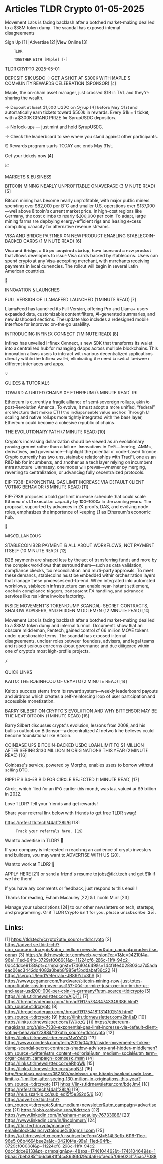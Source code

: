 # Articles TLDR Crypto 01-05-2025

Movement Labs is facing backlash after a botched market-making deal
led to a $38M token dump. The scandal has exposed internal
disagreements ‌ ‌ ‌ ‌ ‌ ‌ ‌ ‌ ‌ ‌ ‌ ‌ ‌ ‌ ‌ ‌ ‌ ‌ ‌ ‌ ‌ ‌ ‌ ‌ ‌ ‌  ‌ ‌ ‌ ‌ ‌ ‌ ‌ ‌ ‌ ‌ ‌ ‌ ‌ ‌ ‌ ‌ ‌ ‌ ‌ ‌ ‌ ‌ ‌ ‌ ‌ ‌ 


 Sign Up [1] |Advertise [2]|View Online [3] 

		TLDR 

		TOGETHER WITH [Maple] [4]

TLDR CRYPTO 2025-05-01

 DEPOSIT $1K USDC → GET A SHOT AT $300K WITH MAPLE'S COMMUNITY
REWARDS CELEBRATION (SPONSOR) [4] 

 Maple, the on-chain asset manager, just crossed $1B in TVL and
they're sharing the wealth.

→ Deposit at least $1,000 USDC on Syrup [4] before May 31st and
automatically earn tickets toward $500k in rewards. Every $1k = 1
ticket, with a $300K GRAND PRIZE for SyrupUSDC depositors.

→ No lock-ups — just mint and hold SyrupUSDC.

→ Check the leaderboard to see where you stand against other
participants.

⏰ Rewards program starts TODAY and ends May 31st.

Get your tickets now [4]

📈 

MARKETS & BUSINESS

 BITCOIN MINING NEARLY UNPROFITABLE ON AVERAGE (3 MINUTE READ) [5] 

 Bitcoin mining has become nearly unprofitable, with major public
miners spending over $82,000 per BTC and smaller U.S. operations over
$137,000—well above Bitcoin's current market price. In high-cost
regions like Germany, the cost climbs to nearly $200,000 per coin. To
adapt, large mining farms are deploying energy-efficient rigs and
leasing excess computing capacity for alternative revenue streams. 

 VISA AND BRIDGE PARTNER ON NEW PRODUCT ENABLING STABLECOIN-BACKED
CARDS (1 MINUTE READ) [6] 

 Visa and Bridge, a Stripe-acquired startup, have launched a new
product that allows developers to issue Visa cards backed by
stablecoins. Users can spend crypto at any Visa-accepting merchant,
with merchants receiving payments in local currencies. The rollout
will begin in several Latin American countries. 

🚀 

INNOVATION & LAUNCHES

 FULL VERSION OF LLAMAFEED LAUNCHED (1 MINUTE READ) [7] 

 LlamaFeed has launched its Full Version, offering Pro and Llama+
users expanded data, customizable content filters, AI-generated
summaries, and new dashboard sections. The update also includes a
redesigned mobile interface for improved on-the-go usability. 

 INTRODUCING INFINEX CONNECT (1 MINUTE READ) [8] 

 Infinex has unveiled Infinex Connect, a new SDK that transforms its
wallet into a centralized hub for managing dApps across multiple
blockchains. This innovation allows users to interact with various
decentralized applications directly within the Infinex wallet,
eliminating the need to switch between different interfaces and apps. 

💡 

GUIDES & TUTORIALS

 TOWARD A UNITED CHAINS OF ETHEREUM (5 MINUTE READ) [9] 

 Ethereum is currently a fragile alliance of semi-sovereign rollups,
akin to post-Revolution America. To evolve, it must adopt a more
unified, “federal” architecture that makes ETH the indispensable
value anchor. Through L1 scaling and native rollups more tightly
integrated with the base layer, Ethereum could become a cohesive
republic of chains. 

 THE EVOLUTIONARY PATH (7 MINUTE READ) [10] 

 Crypto's increasing dollarization should be viewed as an evolutionary
proving ground rather than a failure. Innovations in DeFi—lending,
AMMs, derivatives, and governance—highlight the potential of
code-based finance. Crypto currently has two unsustainable
relationships with TradFi, one as an R&D lab for incumbents, and
another as a tech layer relying on incumbent infrastructure.
Ultimately, one model will prevail—whether by merging, reverting to
centralization, or advancing fully decentralized protocols. 

 EIP-7938: EXPONENTIAL GAS LIMIT INCREASE VIA DEFAULT CLIENT VOTING
BEHAVIOR (5 MINUTE READ) [11] 

 EIP-7938 proposes a bold gas limit increase schedule that could scale
Ethereum's L1 execution capacity by 100–1000x in the coming years.
The proposal, supported by advances in ZK proofs, DAS, and evolving
node roles, emphasizes the importance of keeping L1 as Ethereum's
economic hub. 

🦄 

MISCELLANEOUS

 STABLECOIN B2B PAYMENT IS ALL ABOUT WORKFLOWS, NOT PAYMENT ITSELF (10
MINUTE READ) [12] 

 B2B payments are shaped less by the act of transferring funds and
more by the complex workflows that surround them—such as data
validation, compliance checks, tax reconciliation, and multi-party
approvals. To meet these demands, stablecoins must be embedded within
orchestration layers that manage these processes end-to-end. When
integrated into automated workflows, stablecoin infrastructure can
enable near-instant settlement, onchain compliance triggers,
transparent FX handling, and advanced services like real-time invoice
factoring. 

 INSIDE MOVEMENT'S TOKEN-DUMP SCANDAL: SECRET CONTRACTS, SHADOW
ADVISERS, AND HIDDEN MIDDLEMEN (12 MINUTE READ) [13] 

 Movement Labs is facing backlash after a botched market-making deal
led to a $38M token dump and internal turmoil. Documents show that an
obscure middleman, Rentech, gained control of 66 million MOVE tokens
under questionable terms. The scandal has exposed internal
disagreements, unclear roles between founders, advisers, and legal
teams and raised serious concerns about governance and due diligence
within one of crypto's most high-profile projects. 

⚡ 

QUICK LINKS

 KAITO: THE ROBINHOOD OF CRYPTO (2 MINUTE READ) [14] 

 Kaito's success stems from its reward system—weekly leaderboard
payouts and airdrops which creates a self-reinforcing loop of user
participation and accessible monetization. 

 BARRY SILBERT ON CRYPTO'S EVOLUTION AND WHY BITTENSOR MAY BE THE NEXT
BITCOIN (1 MINUTE READ) [15] 

 Barry Silbert discusses crypto's evolution, lessons from 2008, and
his bullish outlook on Bittensor—a decentralized AI network he
believes could become foundational like Bitcoin. 

 COINBASE UPS BITCOIN-BACKED USDC LOAN LIMIT TO $1 MILLION AFTER
SEEING $130 MILLION IN ORIGINATIONS THIS YEAR (2 MINUTE READ) [16] 

 Coinbase's service, powered by Morpho, enables users to borrow
without selling BTC. 

 RIPPLE'S $4–5B BID FOR CIRCLE REJECTED (1 MINUTE READ) [17] 

 Circle, which filed for an IPO earlier this month, was last valued at
$9 billion in 2022. 

Love TLDR? Tell your friends and get rewards!

 Share your referral link below with friends to get free TLDR swag! 

 https://refer.tldr.tech/44a1f28b/6 [18] 

		 Track your referrals here. [19] 

Want to advertise in TLDR? 📰

 If your company is interested in reaching an audience of crypto
investors and builders, you may want to ADVERTISE WITH US [20]. 

Want to work at TLDR? 💼

 APPLY HERE [21] or send a friend's resume to jobs@tldr.tech and get
$1k if we hire them! 

 If you have any comments or feedback, just respond to this email! 

Thanks for reading, 
Esham Macauley [22] & Lincoln Murr [23] 

 Manage your subscriptions [24] to our other newsletters on tech,
startups, and programming. Or if TLDR Crypto isn't for you, please
unsubscribe [25]. 

 

Links:
------
[1] https://tldr.tech/crypto?utm_source=tldrcrypto
[2] https://advertise.tldr.tech/?utm_source=tldrcrypto&utm_medium=newsletter&utm_campaign=advertisetopnav
[3] https://a.tldrnewsletter.com/web-version?ep=1&lc=04210f4a-96a1-11ed-94fb-3729ef006681&p=11224cf6-266c-11f0-94c2-0dc4ddce9133&pt=campaign&t=1746104649&s=144f6fe4028803ca7d5adaeac06ec3442dd4082a0beb8f985ef3bddabaf36c22
[4] https://syrup.fi/lend?referral=EJB89Yrzo3hS
[5] https://www.pcgamer.com/hardware/bitcoin-mining-now-just-totes-unprofitable-costing-over-usd137-000-to-mine-just-one-btc-in-the-us-and-near-usd200-000-per-coin-in-germany/?utm_source=tldrcrypto
[6] https://links.tldrnewsletter.com/AjDjTL
[7] https://threadreaderapp.com/thread/1917573434743349386.html?utm_source=tldrcrypto
[8] https://threadreaderapp.com/thread/1917541811314102515.html?utm_source=tldrcrypto
[9] https://links.tldrnewsletter.com/2inUaD
[10] https://links.tldrnewsletter.com/1W0o2Q
[11] https://ethereum-magicians.org/t/eip-7938-exponential-gas-limit-increase-via-default-client-voting-behavior/23884/13?utm_source=tldrcrypto
[12] https://links.tldrnewsletter.com/MwYsDO
[13] https://www.coindesk.com/tech/2025/04/30/inside-movement-s-token-dump-scandal-secret-contracts-shadow-advisors-and-hidden-middlemen?utm_source=twitter&utm_content=editorial&utm_medium=social&utm_term=organic&utm_campaign=coindesk_main
[14] https://links.tldrnewsletter.com/eRhgWk
[15] https://links.tldrnewsletter.com/sqoN3f
[16] http://theblock.co/post/352590/coinbase-ups-bitcoin-backed-usdc-loan-limit-to-1-million-after-seeing-130-million-in-originations-this-year?utm_source=tldrcrypto
[17] https://links.tldrnewsletter.com/bdgJm4
[18] https://refer.tldr.tech/44a1f28b/6
[19] https://hub.sparklp.co/sub_ed15f5e392d5/6
[20] https://advertise.tldr.tech/?utm_source=tldrcrypto&utm_medium=newsletter&utm_campaign=advertisecta
[21] https://jobs.ashbyhq.com/tldr.tech
[22] https://www.linkedin.com/in/esham-macauley-76733986/
[23] https://www.linkedin.com/in/lincolnmurr/
[24] https://tldr.tech/crypto/manage?email=blockchaincryptologue%40gmail.com
[25] https://a.tldrnewsletter.com/unsubscribe?ep=1&l=514b3efb-6f16-11ec-96e5-06b4694bee2a&lc=04210f4a-96a1-11ed-94fb-3729ef006681&p=11224cf6-266c-11f0-94c2-0dc4ddce9133&pt=campaign&pv=4&spa=1746104462&t=1746104649&s=19baac7beb385f1b6da981ff4cc8636fd29d4a9ebfaed5709e02b1f75ac77088